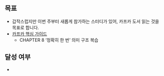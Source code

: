 ## 목표

- 갑작스럽지만 이번 주부터 새롭게 참가하는 스터디가 있어, 카프카 도서 읽는 것을 목표로 합니다.
- [카프카 핵심 가이드](https://product.kyobobook.co.kr/detail/S000201464167)
  - CHAPTER 8 ‘정확히 한 번’ 의미 구조 복습 

## 달성 여부
-   
